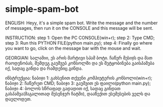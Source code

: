 # simple-spam-bot

ENGLISH:
Heyy, it's a simple spam bot. Write the message and the number of messages, then run it on the CONSOLE and this message will be sent.

INSTRUCTION:
step 1: Open the PC CONSOLE(win+r);
step 2: Type CMD;
step 3: Run this PYTHON FILE(python main.py);
step 4: Finally go where you want to go, click on the message bar with the mouse and wait.




GEORGIAN:
სალამიი, ეს არის მარტივი სპამ ბოტი. ჩაწერ მესიჯს და მათ რაოდენობას, შემდეგ გაუშვებ კონსოლში და ეს შეტყობინება გაისპამება იქ, სადაც გინდა და რამდენიც გინდა.

ინსტრუქცია:
ნაბიჯი 1: გახსენით თქვენი კომპიუტერის კონსოლი(win+r); 
ნაბიჯი 2:  ჩაწერეთ CMD;
ნაბიჯი 3:  გაუშვით ეს ფაილი(python main.py);
ნაბიჯი 4:  ბოლოს სწრაფად გადადით იქ, სადაც გინდათ გასპამვა(მაგალითად მესენჯერ ჩატში), დააწექით ესემესების ველს და დაელოდეთ.


